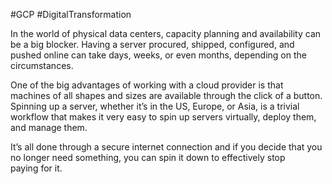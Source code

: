 #GCP #DigitalTransformation

In the world of physical data centers, capacity planning and availability can be a big blocker. Having a server procured, shipped, configured, and pushed online can take days, weeks, or even months, depending on the circumstances.

One of the big advantages of working with a cloud provider is that machines of all shapes and sizes are available through the click of a button. Spinning up a server, whether it’s in the US, Europe, or Asia, is a trivial workflow that makes it very easy to spin up servers virtually, deploy them, and manage them.

It’s all done through a secure internet connection and if you decide that you no longer need something, you can spin it down to effectively stop paying for it.